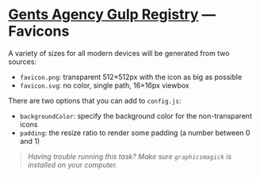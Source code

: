 # [Gents Agency Gulp Registry](../../README.md) — Favicons

A variety of sizes for all modern devices will be generated from two sources:

- `favicon.png`: transparent 512×512px with the icon as big as possible
- `favicon.svg`: no color, single path, 16×16px viewbox

There are two options that you can add to `config.js`:

 - `backgroundColor`: specify the background color for the non-transparent icons
 - `padding`: the resize ratio to render some padding (a number between 0 and 1)

> *Having trouble running this task? Make sure `graphicsmagick` is installed on your computer.*
